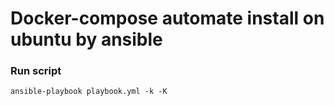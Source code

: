 # Docker-compose automate install on ubuntu by ansible 
### Run script
``` 
ansible-playbook playbook.yml -k -K 
```

